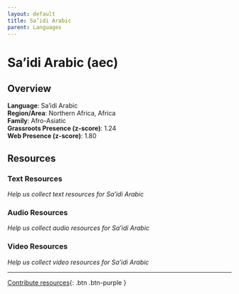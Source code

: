 ```yaml
---
layout: default
title: Sa’idi Arabic
parent: Languages
---
```


# Sa’idi Arabic (aec)

## Overview

**Language**: Sa’idi Arabic  
**Region/Area**: Northern Africa, Africa  
**Family**: Afro-Asiatic  
**Grassroots Presence (z-score)**: 1.24  
**Web Presence (z-score)**: 1.80  

## Resources

### Text Resources
*Help us collect text resources for Sa’idi Arabic*

### Audio Resources
*Help us collect audio resources for Sa’idi Arabic*

### Video Resources
*Help us collect video resources for Sa’idi Arabic*

---

[Contribute resources](https://forms.office.com/e/1SfLJx3u1r){: .btn .btn-purple }
